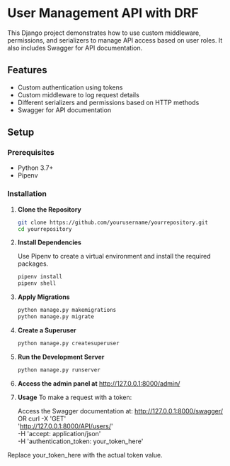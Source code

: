 # User Management API with DRF

This Django project demonstrates how to use custom middleware, permissions, and serializers to manage API access based on user roles. It also includes Swagger for API documentation.

## Features

- Custom authentication using tokens
- Custom middleware to log request details
- Different serializers and permissions based on HTTP methods
- Swagger for API documentation

## Setup

### Prerequisites

- Python 3.7+
- Pipenv

### Installation

1. **Clone the Repository**

    ```sh
    git clone https://github.com/yourusername/yourrepository.git
    cd yourrepository
    ```

2. **Install Dependencies**

    Use Pipenv to create a virtual environment and install the required packages.

    ```sh
    pipenv install
    pipenv shell
    ```

3. **Apply Migrations**

    ```sh
    python manage.py makemigrations
    python manage.py migrate
    ```

4. **Create a Superuser**

    ```sh
    python manage.py createsuperuser
    ```

5. **Run the Development Server**

    ```sh
    python manage.py runserver
    ```
6. **Access the admin panel at**
   http://127.0.0.1:8000/admin/

6. **Usage**
   To make a request with a token:

   Access the Swagger documentation at:
    http://127.0.0.1:8000/swagger/
  OR
   curl -X 'GET' \
  'http://127.0.0.1:8000/API/users/' \
  -H 'accept: application/json' \
  -H 'authentication_token: your_token_here'

  Replace your_token_here with the actual token value.

